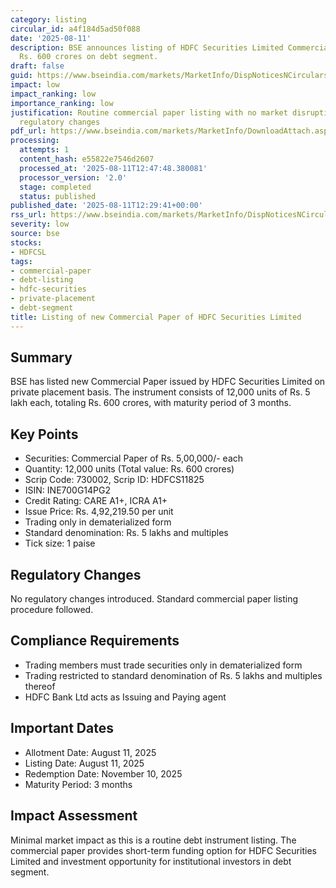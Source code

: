 ```yaml
---
category: listing
circular_id: a4f184d5ad50f088
date: '2025-08-11'
description: BSE announces listing of HDFC Securities Limited Commercial Paper worth
  Rs. 600 crores on debt segment.
draft: false
guid: https://www.bseindia.com/markets/MarketInfo/DispNoticesNCirculars.aspx?Noticeid={1FBE3009-A4EA-4D5A-9DC4-3153BEB527A2}&noticeno=20250811-31&dt=08/11/2025&icount=31&totcount=42&flag=0
impact: low
impact_ranking: low
importance_ranking: low
justification: Routine commercial paper listing with no market disruption or significant
  regulatory changes
pdf_url: https://www.bseindia.com/markets/MarketInfo/DownloadAttach.aspx?id=20250811-31&attachedId=
processing:
  attempts: 1
  content_hash: e55822e7546d2607
  processed_at: '2025-08-11T12:47:48.380081'
  processor_version: '2.0'
  stage: completed
  status: published
published_date: '2025-08-11T12:29:41+00:00'
rss_url: https://www.bseindia.com/markets/MarketInfo/DispNoticesNCirculars.aspx?Noticeid={1FBE3009-A4EA-4D5A-9DC4-3153BEB527A2}&noticeno=20250811-31&dt=08/11/2025&icount=31&totcount=42&flag=0
severity: low
source: bse
stocks:
- HDFCSL
tags:
- commercial-paper
- debt-listing
- hdfc-securities
- private-placement
- debt-segment
title: Listing of new Commercial Paper of HDFC Securities Limited
---
```


## Summary

BSE has listed new Commercial Paper issued by HDFC Securities Limited on private placement basis. The instrument consists of 12,000 units of Rs. 5 lakh each, totaling Rs. 600 crores, with maturity period of 3 months.

## Key Points

- Securities: Commercial Paper of Rs. 5,00,000/- each
- Quantity: 12,000 units (Total value: Rs. 600 crores)
- Scrip Code: 730002, Scrip ID: HDFCS11825
- ISIN: INE700G14PG2
- Credit Rating: CARE A1+, ICRA A1+
- Issue Price: Rs. 4,92,219.50 per unit
- Trading only in dematerialized form
- Standard denomination: Rs. 5 lakhs and multiples
- Tick size: 1 paise

## Regulatory Changes

No regulatory changes introduced. Standard commercial paper listing procedure followed.

## Compliance Requirements

- Trading members must trade securities only in dematerialized form
- Trading restricted to standard denomination of Rs. 5 lakhs and multiples thereof
- HDFC Bank Ltd acts as Issuing and Paying agent

## Important Dates

- Allotment Date: August 11, 2025
- Listing Date: August 11, 2025
- Redemption Date: November 10, 2025
- Maturity Period: 3 months

## Impact Assessment

Minimal market impact as this is a routine debt instrument listing. The commercial paper provides short-term funding option for HDFC Securities Limited and investment opportunity for institutional investors in debt segment.